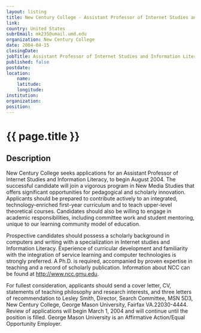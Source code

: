 ```yaml
---
layout: listing
title: New Century College - Assistant Professor of Internet Studies and Information Literacy
link:
country: United States
subrEmail: mk235@umail.umd.edu
organization: New Century College 
date: 2004-04-15
closingDate: 
jobTitle: Assistant Professor of Internet Studies and Information Literacy
published: false
postdate:
location:
    name: 
    latitude: 
    longitude: 
institution: 
organization: 
position: 
--- 
```



# {{ page.title }}

## Description



<p>New Century College seeks applications for an Assistant Professor of Internet Studies and Information Literacy, to begin August 2004.  The successful candidate will join a vigorous program in New Media Studies that offers significant opportunities for pedagogical and scholarly innovation. Applicants should be prepared to contribute actively to an integrated, technology-enriched first-year curriculum and to teach upper-level theoretical courses. Candidates should also be willing to engage in academic responsibilities, including committee work and student mentoring, unique to our learning community model of education.</p>

<p>Prospective candidates should possess a scholarly background in computers and writing with a specialization in Internet studies and Information Literacy.  Experience of curricular development and familiarity with the integration of service learning and computer technologies is strongly preferred.  A Ph.D. is required, accompanied by proven expertise in teaching and a record of scholarly publication. Information about NCC can be found at <a href="http://www.ncc.gmu.edu">http://www.ncc.gmu.edu</a>.</p>

<p>For fullest consideration, applicants should send a cover letter, CV, statements of teaching philosophy and research interests, and three letters of recommendation to Lesley Smith, Director, Search Committee, MSN 5D3, New Century College, George Mason University, Fairfax VA.22030-4444. Review of applications will begin March 1, 2004 and will continue until the position is filled. George Mason University is an Affirmative Action/Equal Opportunity Employer.</p>
